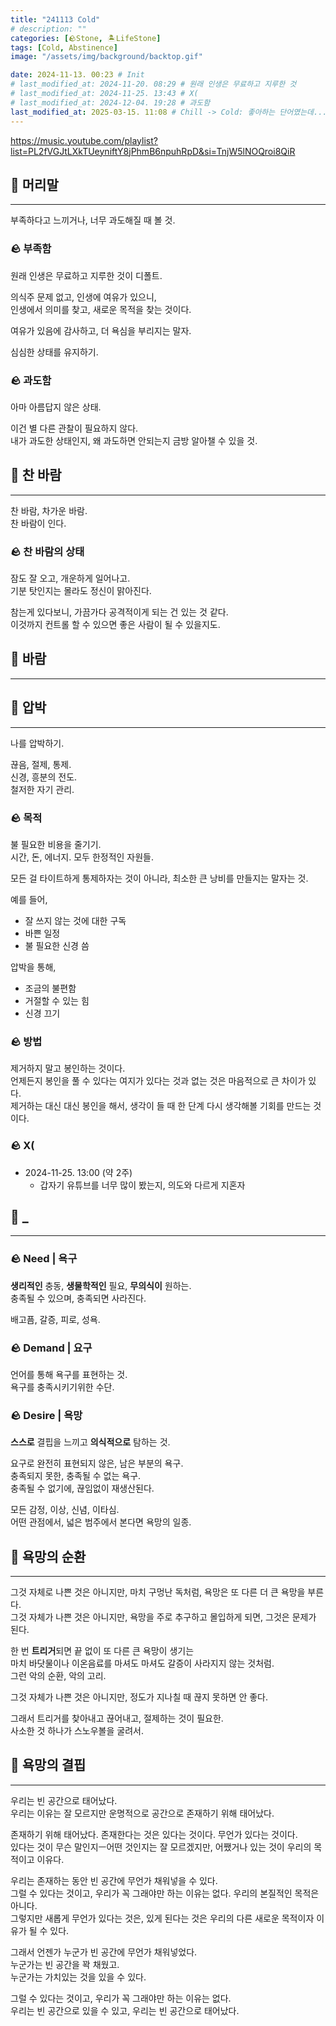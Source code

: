```yaml
---
title: "241113 Cold"
# description: ""
categories: [🪨Stone, 🏝️LifeStone]
tags: [Cold, Abstinence]
image: "/assets/img/background/backtop.gif"

date: 2024-11-13. 00:23 # Init
# last_modified_at: 2024-11-20. 08:29 # 원래 인생은 무료하고 지루한 것
# last_modified_at: 2024-11-25. 13:43 # X(
# last_modified_at: 2024-12-04. 19:28 # 과도함
last_modified_at: 2025-03-15. 11:08 # Chill -> Cold: 좋아하는 단어였는데...
---
```


<https://music.youtube.com/playlist?list=PL2fVGJtLXkTUeyniftY8jPhmB6npuhRpD&si=TnjW5lNOQroi8QiR>  

## 🗿 머리말

---

부족하다고 느끼거나, 너무 과도해질 때 볼 것.  

### 🪨 부족함

원래 인생은 무료하고 지루한 것이 디폴트.  

의식주 문제 없고, 인생에 여유가 있으니,  
인생에서 의미를 찾고, 새로운 목적을 찾는 것이다.  

여유가 있음에 감사하고, 더 욕심을 부리지는 말자.  

심심한 상태를 유지하기.  

### 🪨 과도함

아마 아름답지 않은 상태.  

이건 별 다른 관찰이 필요하지 않다.  
내가 과도한 상태인지, 왜 과도하면 안되는지 금방 알아챌 수 있을 것.  

## 🗿 찬 바람

---

찬 바람, 차가운 바람.  
찬 바람이 인다.  

### 🪨 찬 바람의 상태

잠도 잘 오고, 개운하게 일어나고.  
기분 탓인지는 몰라도 정신이 맑아진다.  

참는게 있다보니, 가끔가다 공격적이게 되는 건 있는 것 같다.  
이것까지 컨트롤 할 수 있으면 좋은 사람이 될 수 있을지도.  

## 🗿 바람

---

## 🗿 압박

---

나를 압박하기.  

끊음, 절제, 통제.  
신경, 흥분의 전도.  
철저한 자기 관리.  

### 🪨 목적

불 필요한 비용을 줄기기.  
시간, 돈, 에너지. 모두 한정적인 자원들.  

모든 걸 타이트하게 통제하자는 것이 아니라, 최소한 큰 낭비를 만들지는 말자는 것.  

예를 들어,

- 잘 쓰지 않는 것에 대한 구독
- 바쁜 일정
- 불 필요한 신경 씀

압박을 통해,  

- 조금의 불편함
- 거절할 수 있는 힘
- 신경 끄기

### 🪨 방법

제거하지 말고 봉인하는 것이다.  
언제든지 봉인을 풀 수 있다는 여지가 있다는 것과 없는 것은 마음적으로 큰 차이가 있다.  
제거하는 대신 대신 봉인을 해서, 생각이 들 때 한 단계 다시 생각해볼 기회를 만드는 것이다.  

### 🪨 **X(**

- 2024-11-25. 13:00 (약 2주)
  - 갑자기 유튜브를 너무 많이 봤는지, 의도와 다르게 지혼자

## 🗿 _

---

### 🪨 Need | 욕구

**생리적인** 충동, **생물학적인** 필요, **무의식이** 원하는.  
충족될 수 있으며, 충족되면 사라진다.  

배고픔, 갈증, 피로, 성욕.  

### 🪨 Demand | 요구

언어를 통해 욕구를 표현하는 것.  
욕구를 충족시키기위한 수단.  

### 🪨 Desire | 욕망

**스스로** 결핍을 느끼고 **의식적으로** 탐하는 것.  

요구로 완전히 표현되지 않은, 남은 부분의 욕구.  
충족되지 못한, 충족될 수 없는 욕구.  
충족될 수 없기에, 끊임없이 재생산된다.  

모든 감정, 이상, 신념, 이타심.  
어떤 관점에서, 넓은 범주에서 본다면 욕망의 일종.  

## 🗿 욕망의 순환

---

그것 자체로 나쁜 것은 아니지만, 마치 구멍난 독처럼, 욕망은 또 다른 더 큰 욕망을 부른다.  
그것 자체가 나쁜 것은 아니지만, 욕망을 주로 추구하고 몰입하게 되면, 그것은 문제가 된다.  

한 번 **트리거**되면 끝 없이 또 다른 큰 욕망이 생기는  
마치 바닷물이나 이온음료를 마셔도 마셔도 갈증이 사라지지 않는 것처럼.  
그런 악의 순환, 악의 고리.  

그것 자체가 나쁜 것은 아니지만, 정도가 지나칠 때 끊지 못하면 안 좋다.  

그래서 트리거를 찾아내고 끊어내고, 절제하는 것이 필요한.  
사소한 것 하나가 스노우볼을 굴려서.  

## 🗿 욕망의 결핍

---

우리는 빈 공간으로 태어났다.  
우리는 이유는 잘 모르지만 운명적으로 공간으로 존재하기 위해 태어났다.  

존재하기 위해 태어났다. 존재한다는 것은 있다는 것이다. 무언가 있다는 것이다.  
있다는 것이 무슨 말인지ㅡ어떤 것인지는 잘 모르겠지만, 어쨌거나 있는 것이 우리의 목적이고 이유다.  

우리는 존재하는 동안 빈 공간에 무언가 채워넣을 수 있다.  
그럴 수 있다는 것이고, 우리가 꼭 그래야만 하는 이유는 없다. 우리의 본질적인 목적은 아니다.  
그렇지만 새롭게 무언가 있다는 것은, 있게 된다는 것은 우리의 다른 새로운 목적이자 이유가 될 수 있다.  

그래서 언젠가 누군가 빈 공간에 무언가 채워넣었다.  
누군가는 빈 공간을 꽉 채웠고.  
누군가는 가치있는 것을 있을 수 있다.  

그럴 수 있다는 것이고, 우리가 꼭 그래야만 하는 이유는 없다.  
우리는 빈 공간으로 있을 수 있고, 우리는 빈 공간으로 태어났다.  
